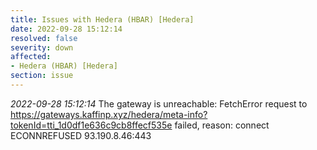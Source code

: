 ```yaml
---
title: Issues with Hedera (HBAR) [Hedera]
date: 2022-09-28 15:12:14
resolved: false
severity: down
affected:
- Hedera (HBAR) [Hedera]
section: issue
---
```


*2022-09-28 15:12:14* The gateway is unreachable: FetchError request to https://gateways.kaffinp.xyz/hedera/meta-info?tokenId=tti_1d0df1e636c9cb8ffecf535e failed, reason: connect ECONNREFUSED 93.190.8.46:443